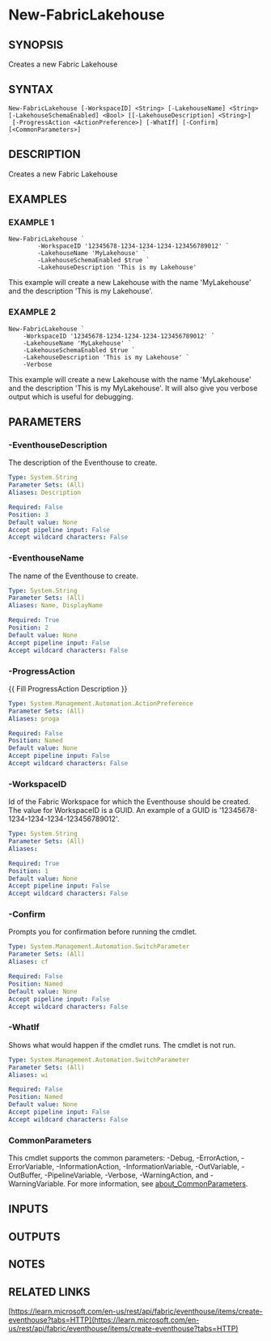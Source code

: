 # New-FabricLakehouse

## SYNOPSIS
Creates a new Fabric Lakehouse

## SYNTAX

```
New-FabricLakehouse [-WorkspaceID] <String> [-LakehouseName] <String> [-LakehouseSchemaEnabled] <Bool> [[-LakehouseDescription] <String>]
 [-ProgressAction <ActionPreference>] [-WhatIf] [-Confirm] [<CommonParameters>]
```

## DESCRIPTION
Creates a new Fabric Lakehouse

## EXAMPLES

### EXAMPLE 1
```
New-FabricLakehouse `
        -WorkspaceID '12345678-1234-1234-1234-123456789012' `
        -LakehouseName 'MyLakehouse' `
        -LakehouseSchemaEnabled $true `
        -LakehouseDescription 'This is my Lakehouse'
```

This example will create a new Lakehouse with the name 'MyLakehouse' and the description 'This is my Lakehouse'.

### EXAMPLE 2
```
New-FabricLakehouse `
    -WorkspaceID '12345678-1234-1234-1234-123456789012' `
    -LakehouseName 'MyLakehouse' `
    -LakehouseSchemaEnabled $true `
    -LakehouseDescription 'This is my Lakehouse' `
    -Verbose
```

This example will create a new Lakehouse with the name 'MyLakehouse' and the description 'This is my MyLakehouse'.
It will also give you verbose output which is useful for debugging.

## PARAMETERS

### -EventhouseDescription
The description of the Eventhouse to create.

```yaml
Type: System.String
Parameter Sets: (All)
Aliases: Description

Required: False
Position: 3
Default value: None
Accept pipeline input: False
Accept wildcard characters: False
```

### -EventhouseName
The name of the Eventhouse to create.

```yaml
Type: System.String
Parameter Sets: (All)
Aliases: Name, DisplayName

Required: True
Position: 2
Default value: None
Accept pipeline input: False
Accept wildcard characters: False
```

### -ProgressAction
{{ Fill ProgressAction Description }}

```yaml
Type: System.Management.Automation.ActionPreference
Parameter Sets: (All)
Aliases: proga

Required: False
Position: Named
Default value: None
Accept pipeline input: False
Accept wildcard characters: False
```

### -WorkspaceID
Id of the Fabric Workspace for which the Eventhouse should be created.
The value for WorkspaceID is a GUID.
An example of a GUID is '12345678-1234-1234-1234-123456789012'.

```yaml
Type: System.String
Parameter Sets: (All)
Aliases:

Required: True
Position: 1
Default value: None
Accept pipeline input: False
Accept wildcard characters: False
```

### -Confirm
Prompts you for confirmation before running the cmdlet.

```yaml
Type: System.Management.Automation.SwitchParameter
Parameter Sets: (All)
Aliases: cf

Required: False
Position: Named
Default value: None
Accept pipeline input: False
Accept wildcard characters: False
```

### -WhatIf
Shows what would happen if the cmdlet runs.
The cmdlet is not run.

```yaml
Type: System.Management.Automation.SwitchParameter
Parameter Sets: (All)
Aliases: wi

Required: False
Position: Named
Default value: None
Accept pipeline input: False
Accept wildcard characters: False
```

### CommonParameters
This cmdlet supports the common parameters: -Debug, -ErrorAction, -ErrorVariable, -InformationAction, -InformationVariable, -OutVariable, -OutBuffer, -PipelineVariable, -Verbose, -WarningAction, and -WarningVariable. For more information, see [about_CommonParameters](http://go.microsoft.com/fwlink/?LinkID=113216).

## INPUTS

## OUTPUTS

## NOTES

## RELATED LINKS

[https://learn.microsoft.com/en-us/rest/api/fabric/eventhouse/items/create-eventhouse?tabs=HTTP](https://learn.microsoft.com/en-us/rest/api/fabric/eventhouse/items/create-eventhouse?tabs=HTTP)

